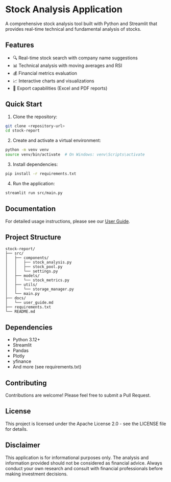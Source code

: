 # Stock Analysis Application

A comprehensive stock analysis tool built with Python and Streamlit that provides real-time technical and fundamental analysis of stocks.

## Features

- 🔍 Real-time stock search with company name suggestions
- 📊 Technical analysis with moving averages and RSI
- 💰 Financial metrics evaluation
- 📈 Interactive charts and visualizations
- 📑 Export capabilities (Excel and PDF reports)

## Quick Start

1. Clone the repository:
```bash
git clone <repository-url>
cd stock-report
```

2. Create and activate a virtual environment:
```bash
python -m venv venv
source venv/bin/activate  # On Windows: venv\Scripts\activate
```

3. Install dependencies:
```bash
pip install -r requirements.txt
```

4. Run the application:
```bash
streamlit run src/main.py
```

## Documentation

For detailed usage instructions, please see our [User Guide](docs/user_guide.md).

## Project Structure

```
stock-report/
├── src/
│   ├── components/
│   │   ├── stock_analysis.py
│   │   ├── stock_pool.py
│   │   └── settings.py
│   ├── models/
│   │   └── stock_metrics.py
│   ├── utils/
│   │   └── storage_manager.py
│   └── main.py
├── docs/
│   └── user_guide.md
├── requirements.txt
└── README.md
```

## Dependencies

- Python 3.12+
- Streamlit
- Pandas
- Plotly
- yfinance
- And more (see requirements.txt)

## Contributing

Contributions are welcome! Please feel free to submit a Pull Request.

## License

This project is licensed under the Apache License 2.0 - see the LICENSE file for details.

## Disclaimer

This application is for informational purposes only. The analysis and information provided should not be considered as financial advice. Always conduct your own research and consult with financial professionals before making investment decisions.